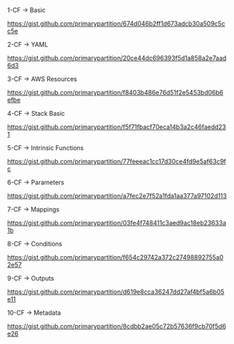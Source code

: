 1-CF 
-> Basic

https://gist.github.com/primarypartition/674d046b2ff1d673adcb30a509c5cc5e


2-CF 
-> YAML

https://gist.github.com/primarypartition/20ce44dc696393f5d1a858a2e7aad6d3


3-CF 
-> AWS Resources

https://gist.github.com/primarypartition/f8403b486e76d51f2e5453bd06b6efbe


4-CF 
-> Stack Basic

https://gist.github.com/primarypartition/f5f71fbacf70eca14b3a2c46faedd231


5-CF 
-> Intrinsic Functions

https://gist.github.com/primarypartition/77feeeac1cc17d30ce4fd9e5af63c9fc


6-CF 
-> Parameters

https://gist.github.com/primarypartition/a7fec2e7f52a1fda1aa377a97102d113


7-CF 
-> Mappings

https://gist.github.com/primarypartition/03fe4f748411c3aed9ac18eb23633a1b


8-CF 
-> Conditions

https://gist.github.com/primarypartition/f654c29742a372c27498892755a02e57


9-CF 
-> Outputs

https://gist.github.com/primarypartition/d619e8cca36247dd27af4bf5a6b05e11


10-CF 
-> Metadata

https://gist.github.com/primarypartition/8cdbb2ae05c72b57636f9cb70f5d6e26

